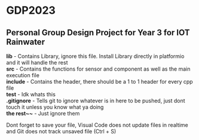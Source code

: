# GDP2023
## Personal Group Design Project for Year 3 for IOT Rainwater

**lib** - Contains Library, ignore this file. Install Library directly in platformio and it will handle the rest  
**src** - Contains the functions for sensor and component as well as the main execution file  
**include** - Contains the header, there should be a 1 to 1 header for every cpp file  
**test** - Idk whats this  
**.gitignore** - Tells git to ignore whatever is in here to be pushed, just dont touch it unless you know what ya doing  
**the rest~~** - Just ignore them  


Dont forget to save your file, Visual Code does not update files in realtime and Git does not track unsaved file (Ctrl + S)
